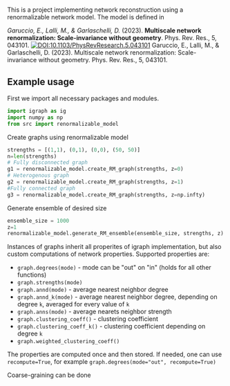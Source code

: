 #
This is a project implementing network reconstruction using a renormalizable network model. The model is defined in

*Garuccio, E., Lalli, M., & Garlaschelli, D.* (2023). **Multiscale network renormalization: Scale-invariance without geometry**. Phys. Rev. Res., 5, 043101.
[![DOI:10.1103/PhysRevResearch.5.043101](http://img.shields.io/badge/DOI-10.1103/PhysRevResearch.5.043101-B31B1B.svg)](
https://doi.org/10.1103/PhysRevResearch.5.043101)
Garuccio, E., Lalli, M., & Garlaschelli, D. (2023). Multiscale network renormalization: Scale-invariance without geometry. Phys. Rev. Res., 5, 043101.
## Example usage

First we import all necessary packages and modules.

```python
import igraph as ig
import numpy as np
from src import renormalizable_model
```

Create graphs using renormalizable model
```python
strengths = [(1,1), (0,1), (0,0), (50, 50)]
n=len(strengths)
# Fully disconnected graph
g1 = renormalizable_model.create_RM_graph(strengths, z=0)
# Heterogenous graph
g2 = renormalizable_model.create_RM_graph(strengths, z=1)
#Fully connected graph
g3 = renormalizable_model.create_RM_graph(strengths, z=np.infty)
```

Generate ensemble of desired size
```python
ensemble_size = 1000
z=1
renormalizable_model.generate_RM_ensemble(ensemble_size, strengths, z)
```

Instances of graphs inherit all properites of igraph implementation, but also custom computations of network properties. Supported properties are:
- `graph.degrees(mode)` - mode can be "out" on "in" (holds for all other functions)
- `graph.strengths(mode)`
- `graph.annd(mode)` - average nearest neighbor degree
- `graph.annd_k(mode)` - average nearest neighbor degree, depending on degree `k`, averaged for every value of `k`
- `graph.anns(mode)` - average nearets neighbor strength
- `graph.clustering_coeff()` - clustering coefficient
- `graph.clustering_coeff_k()` - clustering coefficient depending on degree `k`
- `graph.weighted_clustering_coeff()`

The properties are computed once and then stored. If needed, one can use `recompute=True`, for example `graph.degrees(mode="out", recompute=True)`

Coarse-graining can be done
